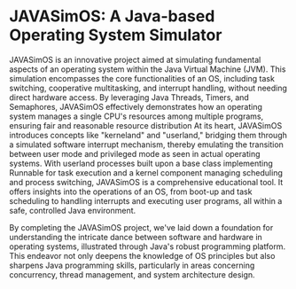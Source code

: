 # JAVASimOS: A Java-based Operating System Simulator
 JAVASimOS is an innovative project aimed at simulating fundamental aspects of an operating system within the Java Virtual Machine (JVM). This simulation encompasses the core functionalities of an OS, including task switching, cooperative multitasking, and interrupt handling, without needing direct hardware access. By leveraging Java Threads, Timers, and Semaphores, JAVASimOS effectively demonstrates how an operating system manages a single CPU's resources among multiple programs, ensuring fair and reasonable resource distribution
At its heart, JAVASimOS introduces concepts like "kerneland" and "userland," bridging them through a simulated software interrupt mechanism, thereby emulating the transition between user mode and privileged mode as seen in actual operating systems. With userland processes built upon a base class implementing Runnable for task execution and a kernel component managing scheduling and process switching, JAVASimOS is a comprehensive educational tool. It offers insights into the operations of an OS, from boot-up and task scheduling to handling interrupts and executing user programs, all within a safe, controlled Java environment.

By completing the JAVASimOS project, we've laid down a foundation for understanding the intricate dance between software and hardware in operating systems, illustrated through Java's robust programming platform. This endeavor not only deepens the knowledge of OS principles but also sharpens Java programming skills, particularly in areas concerning concurrency, thread management, and system architecture design.